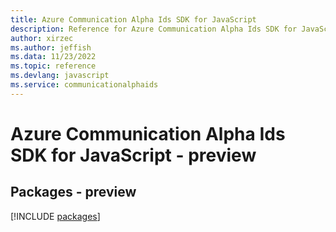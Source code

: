 ```yaml
---
title: Azure Communication Alpha Ids SDK for JavaScript
description: Reference for Azure Communication Alpha Ids SDK for JavaScript
author: xirzec
ms.author: jeffish
ms.data: 11/23/2022
ms.topic: reference
ms.devlang: javascript
ms.service: communicationalphaids
---
```

# Azure Communication Alpha Ids SDK for JavaScript - preview
## Packages - preview
[!INCLUDE [packages](communication-alpha-ids-index.md)]